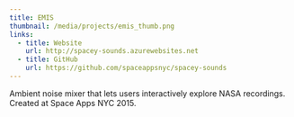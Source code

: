```yaml
---
title: EMIS
thumbnail: /media/projects/emis_thumb.png
links:
  - title: Website
    url: http://spacey-sounds.azurewebsites.net
  - title: GitHub
    url: https://github.com/spaceappsnyc/spacey-sounds
---
```

Ambient noise mixer that lets users interactively explore NASA recordings. Created at Space Apps NYC 2015.
